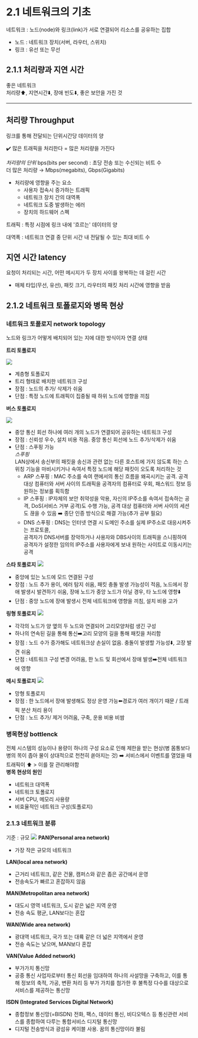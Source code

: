 # 2.1 네트워크의 기초
네트워크 : 노드(node)와 링크(link)가 서로 연결되어 리소스를 공유하는 집합
* 노드 : 네트워크 장치(서버, 라우터, 스위치)
* 링크 : 유선 또는 무선
## 2.1.1 처리량과 지연 시간
좋은 네트워크<br>
처리량⬆️, 지연시간⬇️, 장애 빈도⬇️, 좋은 보안을 가진 것<br>

---
## **처리량 Throughput**
링크를 통해 전달되는 단위시간당 데이터의 양

✔️ 많은 트래픽을 처리한다 = 많은 처리량을 가진다

*처리량의 단위*
bps(bits per second) : 초당 전송 또는 수신되는 비트 수 <br>
더 많은 처리량 → Mbps(megabits), Gbps(Gigabits) <br>
* 처리량에 영향을 주는 요소
    * 사용자 접속시 증가하는 트래픽
    * 네트워크 장치 간의 대역폭
    * 네트워크 도중 발생하는 에러
    * 장치의 하드웨어 스펙

트래픽 : 특정 시점에 링크 내에 '흐르는' 데이터의 양

대역폭 : 네트워크 연결 중 단위 시간 내 전달될 수 있는 최대 비트 수

## **지연 시간 latency**
요청이 처리되는 시간, 어떤 메시지가 두 장치 사이를 왕복하는 데 걸린 시간
* 매체 타입(무선, 유선), 패킷 크기, 라우터의 패킷 처리 시간에 영향을 받음

## 2.1.2 네트워크 토폴로지와 병목 현상
### **네트워크 토폴로지 network topology**
노드와 링크가 어떻게 배치되어 있는 지에 대한 방식이자 연결 상태

**트리 토폴로지**

![](2023-04-16-01-37-03.png)
* 계층형 토폴로지
* 트리 형태로 배치한 네트워크 구성
* 장점 : 노드의 추가/ 삭제가 쉬움
* 단점 : 특정 노드에 트래픽이 집중될 때 하위 노드에 영향을 끼침


**버스 토폴로지**

![](2023-04-16-01-43-07.png)
* 중앙 통신 회선 하나에 여러 개의 노드가 연결되어 공유하는 네트워크 구성
* 장점 : 신뢰성 우수, 설치 비용 적음. 중앙 통신 회선에 노드 추가/삭제가 쉬움
* 단점 : 스푸핑 가능  
*스푸핑*  
LAN상에서 송신부의 패킷을 송신과 관련 없는 다른 호스트에 가지 않도록 하는 스위칭 기능을 마비시키거나 속여서 특정 노드에 해당 패킷이 오도록 처리하는 것
    * ARP 스푸핑 : MAC 주소를 속여 랜에서의 통신 흐름을 왜곡시키는 공격. 공격 대상 컴퓨터와 서버 사이의 트래픽을 공격자의 컴퓨터로 우회, 패스워드 정보 등 원하는 정보를 획득함
    * IP 스푸핑 : IP자체의 보안 취약성을 악용, 자신의 IP주소를 속여서 접속하는 공격, DoS(서비스 거부 공격)도 수행 가능, 공격 대상 컴퓨터와 서버 사이의 세션도 끊을 수 있음
    ➡️ 종단 인증 방식으로 해결 가능(추가 공부 필요)
    * DNS 스푸핑 : DNS는 인터넷 연결 시 도메인 주소를 실제 IP주소로 대응시켜주는 프로토콜,  
    공격자가 DNS서버를 장악하거나 사용자와 DBS사이의 트래픽을 스니핑하여 공격자가 설정한 임의의 IP주소를 사용자에게 보내 원하는 사이트로 이동시키는 공격

**스타 토폴로지**
![](2023-04-16-01-56-09.png)
* 중앙에 있는 노드에 모드 연결된 구성
* 장점 : 노드 추가 용이, 에러 탐지 쉬움, 패킷 충돌 발생 가능성이 적음, 노드에서 장애 발생시 발견하기 쉬움, 장애 노드가 중앙 노드가 아닐 경우, 타 노드에 영향⬇️
* 단점 : 중앙 노드에 장애 발생시 전체 네트워크에 영향을 끼침, 설치 비용 고가

**링형 토폴로지**
![](2023-04-16-01-59-01.png)
* 각각의 노드가 양 옆의 두 노드와 연결되어 고리모양처럼 생긴 구성
* 하나의 연속된 길을 통해 통신➡️고리 모양의 길을 통해 패킷을 처리함
* 장점 : 노드 수가 증가해도 네트워크상 손실이 없음. 충돌이 발생할 가능성⬇️, 고장 발견 쉬움
* 단점 : 네트워크 구성 변경 어려움, 한 노드 및 회선에서 장애 발생➡️전체 네트워크에 영향

**메시 토폴로지**
![](2023-04-16-02-26-53.png)
* 망형 토폴로지
* 장점 : 한 노드에서 장애 발생해도 정상 운영 가능⬅️경로가 여러 개이기 때문 / 트래픽 분산 처리 용이
* 단점 : 노드 추가/ 제거 어려움, 구축, 운용 비용 비쌈

### **병목현상 bottlenck**
전체 시스템의 성능이나 용량이 하나의 구성 요소로 인해 제한을 받는 현상(병 몸통보다 병의 목이 좁아 물이 상대적으로 천천히 쏟아지는 것) ➡️ 서비스에서 이벤트를 열었을 때 트래픽이 ⬆️ > 이를 잘 관리해야함  
**병목 현상의 원인**
* 네트워크 대역폭
* 네트워크 토폴로지
* 서버 CPU, 메모리 사용량
* 비효율적인 네트워크 구성(토폴로지)

### 2.1.3 네트워크 분류
기준 : 규모
![](2023-04-16-02-48-00.png)
**PAN(Personal area network)**
* 가장 작은 규모의 네트워크

**LAN(local area network)**
* 근거리 네트워크, 같은 건물, 캠퍼스와 같은 좁은 공간에서 운영
* 전송속도가 빠르고 혼잡하지 않음

**MAN(Metropolitan area network)**
* 대도시 영역 네트워크, 도시 같은 넓은 지역 운영
* 전송 속도 평균, LAN보다는 혼잡

**WAN(Wide area network)**
* 광대역 네트워크, 국가 또는 대륙 같은 더 넓은 지역에서 운영
* 전송 속도는 낮으며, MAN보다 혼잡

**VAN(Value Added network)**
* 부가가치 통신망
* 공중 통신 사업자로부터 통신 회선을 임대하여 하나의 사설망을 구축하고, 이를 통해 정보의 축적, 가공, 변환 처리 등 부가 가치를 첨가한 후 불특정 다수를 대상으로 서비스를 제공하는 통신망

**ISDN (Integrated Services Digital Network)**
* 종합정보 통신망(=BISDN) 전화, 팩스, 데이터 통신, 비디오텍스 등 통신관련 서비스를 종합하여 다루는 통합서비스 디지털 통신망
 * 디지털 전송방식과 광섬유 케이블 사용. 꿈의 통신망이라 불림
